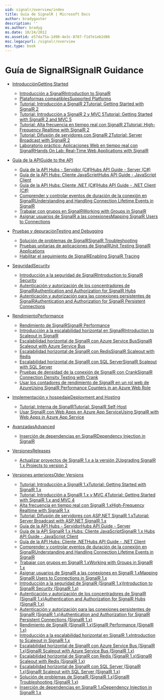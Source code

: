 ```yaml
---
uid: signalr/overview/index
title: Guía de SignalR | Microsoft Docs
author: bradygaster
description: ''
ms.author: bradyg
ms.date: 10/24/2012
ms.assetid: e57da75a-1d98-4e3c-8787-f1d7e1eb2d86
msc.legacyurl: /signalr/overview
msc.type: book
---
```

<a name="signalr-guidance"></a><span data-ttu-id="92dff-102">Guía de SignalR</span><span class="sxs-lookup"><span data-stu-id="92dff-102">SignalR Guidance</span></span>
====================
- [<span data-ttu-id="92dff-103">Introducción</span><span class="sxs-lookup"><span data-stu-id="92dff-103">Getting Started</span></span>](getting-started/index.md)

    - [<span data-ttu-id="92dff-104">Introducción a SignalR</span><span class="sxs-lookup"><span data-stu-id="92dff-104">Introduction to SignalR</span></span>](getting-started/introduction-to-signalr.md)
    - [<span data-ttu-id="92dff-105">Plataformas compatibles</span><span class="sxs-lookup"><span data-stu-id="92dff-105">Supported Platforms</span></span>](getting-started/supported-platforms.md)
    - [<span data-ttu-id="92dff-106">Tutorial: Introducción a SignalR 2</span><span class="sxs-lookup"><span data-stu-id="92dff-106">Tutorial: Getting Started with SignalR 2</span></span>](getting-started/tutorial-getting-started-with-signalr.md)
    - [<span data-ttu-id="92dff-107">Tutorial: Introducción a SignalR 2 y MVC 5</span><span class="sxs-lookup"><span data-stu-id="92dff-107">Tutorial: Getting Started with SignalR 2 and MVC 5</span></span>](getting-started/tutorial-getting-started-with-signalr-and-mvc.md)
    - [<span data-ttu-id="92dff-108">Tutorial: Alta frecuencia en tiempo real con SignalR 2</span><span class="sxs-lookup"><span data-stu-id="92dff-108">Tutorial: High-Frequency Realtime with SignalR 2</span></span>](getting-started/tutorial-high-frequency-realtime-with-signalr.md)
    - [<span data-ttu-id="92dff-109">Tutorial: Difusión de servidores con SignalR 2</span><span class="sxs-lookup"><span data-stu-id="92dff-109">Tutorial: Server Broadcast with SignalR 2</span></span>](getting-started/tutorial-server-broadcast-with-signalr.md)
    - [<span data-ttu-id="92dff-110">Laboratorio práctico: Aplicaciones Web en tiempo real con SignalR</span><span class="sxs-lookup"><span data-stu-id="92dff-110">Hands On Lab: Real-Time Web Applications with SignalR</span></span>](getting-started/real-time-web-applications-with-signalr.md)
- [<span data-ttu-id="92dff-111">Guía de la API</span><span class="sxs-lookup"><span data-stu-id="92dff-111">Guide to the API</span></span>](guide-to-the-api/index.md)

    - [<span data-ttu-id="92dff-112">Guía de la API Hubs - Servidor (C#)</span><span class="sxs-lookup"><span data-stu-id="92dff-112">Hubs API Guide - Server (C#)</span></span>](guide-to-the-api/hubs-api-guide-server.md)
    - [<span data-ttu-id="92dff-113">Guía de la API Hubs: Cliente JavaScript</span><span class="sxs-lookup"><span data-stu-id="92dff-113">Hubs API Guide - JavaScript Client</span></span>](guide-to-the-api/hubs-api-guide-javascript-client.md)
    - [<span data-ttu-id="92dff-114">Guía de la API Hubs: Cliente .NET (C#)</span><span class="sxs-lookup"><span data-stu-id="92dff-114">Hubs API Guide - .NET Client (C#)</span></span>](guide-to-the-api/hubs-api-guide-net-client.md)
    - [<span data-ttu-id="92dff-115">Comprender y controlar eventos de duración de la conexión en SignalR</span><span class="sxs-lookup"><span data-stu-id="92dff-115">Understanding and Handling Connection Lifetime Events in SignalR</span></span>](guide-to-the-api/handling-connection-lifetime-events.md)
    - [<span data-ttu-id="92dff-116">Trabajar con grupos en SignalR</span><span class="sxs-lookup"><span data-stu-id="92dff-116">Working with Groups in SignalR</span></span>](guide-to-the-api/working-with-groups.md)
    - [<span data-ttu-id="92dff-117">Asignar usuarios de SignalR a las conexiones</span><span class="sxs-lookup"><span data-stu-id="92dff-117">Mapping SignalR Users to Connections</span></span>](guide-to-the-api/mapping-users-to-connections.md)
- [<span data-ttu-id="92dff-118">Pruebas y depuración</span><span class="sxs-lookup"><span data-stu-id="92dff-118">Testing and Debugging</span></span>](testing-and-debugging/index.md)

    - [<span data-ttu-id="92dff-119">Solución de problemas de SignalR</span><span class="sxs-lookup"><span data-stu-id="92dff-119">SignalR Troubleshooting</span></span>](testing-and-debugging/troubleshooting.md)
    - [<span data-ttu-id="92dff-120">Pruebas unitarias de aplicaciones de SignalR</span><span class="sxs-lookup"><span data-stu-id="92dff-120">Unit Testing SignalR Applications</span></span>](testing-and-debugging/unit-testing-signalr-applications.md)
    - [<span data-ttu-id="92dff-121">Habilitar el seguimiento de SignalR</span><span class="sxs-lookup"><span data-stu-id="92dff-121">Enabling SignalR Tracing</span></span>](testing-and-debugging/enabling-signalr-tracing.md)
- [<span data-ttu-id="92dff-122">Seguridad</span><span class="sxs-lookup"><span data-stu-id="92dff-122">Security</span></span>](security/index.md)

    - [<span data-ttu-id="92dff-123">Introducción a la seguridad de SignalR</span><span class="sxs-lookup"><span data-stu-id="92dff-123">Introduction to SignalR Security</span></span>](security/introduction-to-security.md)
    - [<span data-ttu-id="92dff-124">Autenticación y autorización de los concentradores de SignalR</span><span class="sxs-lookup"><span data-stu-id="92dff-124">Authentication and Authorization for SignalR Hubs</span></span>](security/hub-authorization.md)
    - [<span data-ttu-id="92dff-125">Autenticación y autorización para las conexiones persistentes de SignalR</span><span class="sxs-lookup"><span data-stu-id="92dff-125">Authentication and Authorization for SignalR Persistent Connections</span></span>](security/persistent-connection-authorization.md)
- [<span data-ttu-id="92dff-126">Rendimiento</span><span class="sxs-lookup"><span data-stu-id="92dff-126">Performance</span></span>](performance/index.md)

    - [<span data-ttu-id="92dff-127">Rendimiento de SignalR</span><span class="sxs-lookup"><span data-stu-id="92dff-127">SignalR Performance</span></span>](performance/signalr-performance.md)
    - [<span data-ttu-id="92dff-128">Introducción a la escalabilidad horizontal en SignalR</span><span class="sxs-lookup"><span data-stu-id="92dff-128">Introduction to Scaleout in SignalR</span></span>](performance/scaleout-in-signalr.md)
    - [<span data-ttu-id="92dff-129">Escalabilidad horizontal de SignalR con Azure Service Bus</span><span class="sxs-lookup"><span data-stu-id="92dff-129">SignalR Scaleout with Azure Service Bus</span></span>](performance/scaleout-with-windows-azure-service-bus.md)
    - [<span data-ttu-id="92dff-130">Escalabilidad horizontal de SignalR con Redis</span><span class="sxs-lookup"><span data-stu-id="92dff-130">SignalR Scaleout with Redis</span></span>](performance/scaleout-with-redis.md)
    - [<span data-ttu-id="92dff-131">Escalabilidad horizontal de SignalR con SQL Server</span><span class="sxs-lookup"><span data-stu-id="92dff-131">SignalR Scaleout with SQL Server</span></span>](performance/scaleout-with-sql-server.md)
    - [<span data-ttu-id="92dff-132">Pruebas de densidad de la conexión de SignalR con Crank</span><span class="sxs-lookup"><span data-stu-id="92dff-132">SignalR Connection Density Testing with Crank</span></span>](performance/signalr-connection-density-testing-with-crank.md)
    - [<span data-ttu-id="92dff-133">Usar los contadores de rendimiento de SignalR en un rol web de Azure</span><span class="sxs-lookup"><span data-stu-id="92dff-133">Using SignalR Performance Counters in an Azure Web Role</span></span>](performance/using-signalr-performance-counters-in-an-azure-web-role.md)
- [<span data-ttu-id="92dff-134">Implementación y hospedaje</span><span class="sxs-lookup"><span data-stu-id="92dff-134">Deployment and Hosting</span></span>](deployment/index.md)

    - [<span data-ttu-id="92dff-135">Tutorial: Interna de SignalR</span><span class="sxs-lookup"><span data-stu-id="92dff-135">Tutorial: SignalR Self-Host</span></span>](deployment/tutorial-signalr-self-host.md)
    - [<span data-ttu-id="92dff-136">Usar SignalR con Web Apps en Azure App Service</span><span class="sxs-lookup"><span data-stu-id="92dff-136">Using SignalR with Web Apps in Azure App Service</span></span>](deployment/using-signalr-with-azure-web-sites.md)
- [<span data-ttu-id="92dff-137">Avanzadas</span><span class="sxs-lookup"><span data-stu-id="92dff-137">Advanced</span></span>](advanced/index.md)

    - [<span data-ttu-id="92dff-138">Inserción de dependencias en SignalR</span><span class="sxs-lookup"><span data-stu-id="92dff-138">Dependency Injection in SignalR</span></span>](advanced/dependency-injection.md)
- [<span data-ttu-id="92dff-139">Versiones</span><span class="sxs-lookup"><span data-stu-id="92dff-139">Releases</span></span>](releases/index.md)

    - [<span data-ttu-id="92dff-140">Actualizar proyectos de SignalR 1.x a la versión 2</span><span class="sxs-lookup"><span data-stu-id="92dff-140">Upgrading SignalR 1.x Projects to version 2</span></span>](releases/upgrading-signalr-1x-projects-to-20.md)
- [<span data-ttu-id="92dff-141">Versiones anteriores</span><span class="sxs-lookup"><span data-stu-id="92dff-141">Older Versions</span></span>](older-versions/index.md)

    - [<span data-ttu-id="92dff-142">Tutorial: Introducción a SignalR 1.x</span><span class="sxs-lookup"><span data-stu-id="92dff-142">Tutorial: Getting Started with SignalR 1.x</span></span>](older-versions/tutorial-getting-started-with-signalr.md)
    - [<span data-ttu-id="92dff-143">Tutorial: Introducción a SignalR 1.x y MVC 4</span><span class="sxs-lookup"><span data-stu-id="92dff-143">Tutorial: Getting Started with SignalR 1.x and MVC 4</span></span>](older-versions/tutorial-getting-started-with-signalr-and-mvc-4.md)
    - [<span data-ttu-id="92dff-144">Alta frecuencia en tiempo real con SignalR 1.x</span><span class="sxs-lookup"><span data-stu-id="92dff-144">High-Frequency Realtime with SignalR 1.x</span></span>](older-versions/tutorial-high-frequency-realtime-with-signalr.md)
    - [<span data-ttu-id="92dff-145">Tutorial: Difusión de servidores con ASP.NET SignalR 1.x</span><span class="sxs-lookup"><span data-stu-id="92dff-145">Tutorial: Server Broadcast with ASP.NET SignalR 1.x</span></span>](older-versions/tutorial-server-broadcast-with-aspnet-signalr.md)
    - [<span data-ttu-id="92dff-146">Guía de la API Hubs - Servidor</span><span class="sxs-lookup"><span data-stu-id="92dff-146">Hubs API Guide - Server</span></span>](older-versions/signalr-1x-hubs-api-guide-server.md)
    - [<span data-ttu-id="92dff-147">Guía de la API SignalR 1.x Hubs: Cliente JavaScript</span><span class="sxs-lookup"><span data-stu-id="92dff-147">SignalR 1.x Hubs API Guide - JavaScript Client</span></span>](older-versions/signalr-1x-hubs-api-guide-javascript-client.md)
    - [<span data-ttu-id="92dff-148">Guía de la API Hubs: Cliente .NET</span><span class="sxs-lookup"><span data-stu-id="92dff-148">Hubs API Guide - .NET Client</span></span>](older-versions/signalr-1x-hubs-api-guide-net-client.md)
    - [<span data-ttu-id="92dff-149">Comprender y controlar eventos de duración de la conexión en SignalR</span><span class="sxs-lookup"><span data-stu-id="92dff-149">Understanding and Handling Connection Lifetime Events in SignalR</span></span>](older-versions/handling-connection-lifetime-events.md)
    - [<span data-ttu-id="92dff-150">Trabajar con grupos en SignalR 1.x</span><span class="sxs-lookup"><span data-stu-id="92dff-150">Working with Groups in SignalR 1.x</span></span>](older-versions/working-with-groups.md)
    - [<span data-ttu-id="92dff-151">Asignar usuarios de SignalR a las conexiones en SignalR 1.x</span><span class="sxs-lookup"><span data-stu-id="92dff-151">Mapping SignalR Users to Connections in SignalR 1.x</span></span>](older-versions/mapping-users-to-connections.md)
    - [<span data-ttu-id="92dff-152">Introducción a la seguridad de SignalR (SignalR 1.x)</span><span class="sxs-lookup"><span data-stu-id="92dff-152">Introduction to SignalR Security (SignalR 1.x)</span></span>](older-versions/introduction-to-security.md)
    - [<span data-ttu-id="92dff-153">Autenticación y autorización de los concentradores de SignalR (SignalR 1.x)</span><span class="sxs-lookup"><span data-stu-id="92dff-153">Authentication and Authorization for SignalR Hubs (SignalR 1.x)</span></span>](older-versions/hub-authorization.md)
    - [<span data-ttu-id="92dff-154">Autenticación y autorización para las conexiones persistentes de SignalR (SignalR 1.x)</span><span class="sxs-lookup"><span data-stu-id="92dff-154">Authentication and Authorization for SignalR Persistent Connections (SignalR 1.x)</span></span>](older-versions/persistent-connection-authorization.md)
    - [<span data-ttu-id="92dff-155">Rendimiento de SignalR (SignalR 1.x)</span><span class="sxs-lookup"><span data-stu-id="92dff-155">SignalR Performance (SignalR 1.x)</span></span>](older-versions/signalr-performance.md)
    - [<span data-ttu-id="92dff-156">Introducción a la escalabilidad horizontal en SignalR 1.x</span><span class="sxs-lookup"><span data-stu-id="92dff-156">Introduction to Scaleout in SignalR 1.x</span></span>](older-versions/scaleout-in-signalr.md)
    - [<span data-ttu-id="92dff-157">Escalabilidad horizontal de SignalR con Azure Service Bus (SignalR 1.x)</span><span class="sxs-lookup"><span data-stu-id="92dff-157">SignalR Scaleout with Azure Service Bus (SignalR 1.x)</span></span>](older-versions/scaleout-with-windows-azure-service-bus.md)
    - [<span data-ttu-id="92dff-158">Escalabilidad horizontal de SignalR con Redis (SignalR 1.x)</span><span class="sxs-lookup"><span data-stu-id="92dff-158">SignalR Scaleout with Redis (SignalR 1.x)</span></span>](older-versions/scaleout-with-redis.md)
    - [<span data-ttu-id="92dff-159">Escalabilidad horizontal de SignalR con SQL Server (SignalR 1.x)</span><span class="sxs-lookup"><span data-stu-id="92dff-159">SignalR Scaleout with SQL Server (SignalR 1.x)</span></span>](older-versions/scaleout-with-sql-server.md)
    - [<span data-ttu-id="92dff-160">Solución de problemas de SignalR (SignalR 1.x)</span><span class="sxs-lookup"><span data-stu-id="92dff-160">SignalR Troubleshooting (SignalR 1.x)</span></span>](older-versions/troubleshooting.md)
    - [<span data-ttu-id="92dff-161">Inserción de dependencias en SignalR 1.x</span><span class="sxs-lookup"><span data-stu-id="92dff-161">Dependency Injection in SignalR 1.x</span></span>](older-versions/dependency-injection.md)
